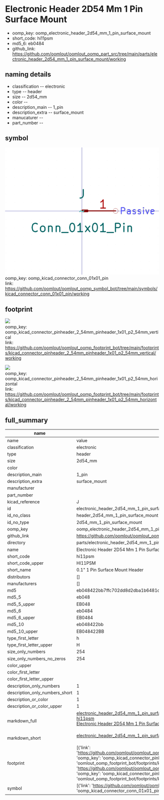 # Electronic Header 2D54 Mm 1 Pin Surface Mount

  
* oomp_key: oomp_electronic_header_2d54_mm_1_pin_surface_mount 
* short_code: hi11psm
* md5_6: eb0484  
* github_link: https://github.com/oomlout/oomlout_oomp_part_src/tree/main/parts/electronic_header_2d54_mm_1_pin_surface_mount/working  
## naming details
* classification -- electronic
* type -- header
* size -- 2d54_mm
* color -- 
* description_main -- 1_pin
* description_extra -- surface_mount
* manucaturer -- 
* part_number -- 



## symbol

![](symbol/0/working/working_600.png)  
oomp_key: oomp_kicad_connector_conn_01x01_pin  
link: https://github.com/oomlout/oomlout_oomp_symbol_bot/tree/main/symbols/kicad_connector_conn_01x01_pin/working  

## footprint

![](footprint/0/working/working_600.png)  
oomp_key: oomp_kicad_connector_pinheader_2_54mm_pinheader_1x01_p2_54mm_vertical  
link: https://github.com/oomlout/oomlout_oomp_footprint_bot/tree/main/footprints/kicad_connector_pinheader_2_54mm_pinheader_1x01_p2_54mm_vertical/working  

![](footprint/0/working/working_600.png)  
oomp_key: oomp_kicad_connector_pinheader_2_54mm_pinheader_1x01_p2_54mm_horizontal  
link: https://github.com/oomlout/oomlout_oomp_footprint_bot/tree/main/footprints/kicad_connector_pinheader_2_54mm_pinheader_1x01_p2_54mm_horizontal/working  

## full_summary
| name | value | 
| --- | --- | 
| name | value | 
| classification | electronic | 
| type | header | 
| size | 2d54_mm | 
| color |  | 
| description_main | 1_pin | 
| description_extra | surface_mount | 
| manufacturer |  | 
| part_number |  | 
| kicad_reference | J | 
| id | electronic_header_2d54_mm_1_pin_surface_mount | 
| id_no_class | header_2d54_mm_1_pin_surface_mount | 
| id_no_type | 2d54_mm_1_pin_surface_mount | 
| oomp_key | oomp_electronic_header_2d54_mm_1_pin_surface_mount | 
| github_link | https://github.com/oomlout/oomlout_oomp_part_src/tree/main/parts/electronic_header_2d54_mm_1_pin_surface_mount/working | 
| directory | parts/electronic_header_2d54_mm_1_pin_surface_mount | 
| name | Electronic Header 2D54 Mm 1 Pin Surface Mount | 
| short_code | hi11psm | 
| short_code_upper | HI11PSM | 
| short_name | 0.1" 1 Pin Surface Mount Header | 
| distributors | [] | 
| manufacturers | [] | 
| md5 | eb048422bb7ffc702dd8d2dba1b6481c | 
| md5_5 | eb048 | 
| md5_5_upper | EB048 | 
| md5_6 | eb0484 | 
| md5_6_upper | EB0484 | 
| md5_10 | eb048422bb | 
| md5_10_upper | EB048422BB | 
| type_first_letter | h | 
| type_first_letter_upper | H | 
| size_only_numbers | 254 | 
| size_only_numbers_no_zeros | 254 | 
| color_upper |  | 
| color_first_letter |  | 
| color_first_letter_upper |  | 
| description_only_numbers | 1 | 
| description_only_numbers_short | 1 | 
| description_or_color | 1 | 
| description_or_color_upper | 1 | 
| markdown_full | [electronic_header_2d54_mm_1_pin_surface_mount](https://github.com/oomlout/oomlout_oomp_part_src/tree/main/parts/electronic_header_2d54_mm_1_pin_surface_mount/working)<br>[hi11psm](https://github.com/oomlout/oomlout_oomp_part_src/tree/main/parts/electronic_header_2d54_mm_1_pin_surface_mount/working)<br>[Electronic Header 2D54 Mm 1 Pin Surface Mount](https://github.com/oomlout/oomlout_oomp_part_src/tree/main/parts/electronic_header_2d54_mm_1_pin_surface_mount/working)<br><br> | 
| markdown_short | [electronic_header_2d54_mm_1_pin_surface_mount](https://github.com/oomlout/oomlout_oomp_part_src/tree/main/parts/electronic_header_2d54_mm_1_pin_surface_mount/working)<br><br> | 
| footprint | [{'link': 'https://github.com/oomlout/oomlout_oomp_footprint_bot/tree/main/foootprntss/kicad_connector_pinheader_2_54mm_pinheader_1x01_p2_54mm_vertical', 'oomp_key': 'oomp_kicad_connector_pinheader_2_54mm_pinheader_1x01_p2_54mm_vertical', 'directory': 'oomlout_oomp_footprint_bot/footprints/kicad_connector_pinheader_2_54mm_pinheader_1x01_p2_54mm_vertical//working/working.kicad_mod'}, {'link': 'https://github.com/oomlout/oomlout_oomp_footprint_bot/tree/main/foootprntss/kicad_connector_pinheader_2_54mm_pinheader_1x01_p2_54mm_horizontal', 'oomp_key': 'oomp_kicad_connector_pinheader_2_54mm_pinheader_1x01_p2_54mm_horizontal', 'directory': 'oomlout_oomp_footprint_bot/footprints/kicad_connector_pinheader_2_54mm_pinheader_1x01_p2_54mm_horizontal//working/working.kicad_mod'}] | 
| symbol | [{'link': 'https://github.com/oomlout/oomlout_oomp_symbol_bot/tree/main/symbols/kicad_connector_conn_01x01_pin', 'oomp_key': 'oomp_kicad_connector_conn_01x01_pin', 'directory': 'oomlout_oomp_symbol_bot/symbols/kicad_connector_conn_01x01_pin//working/working.kicad_sym'}] | 
